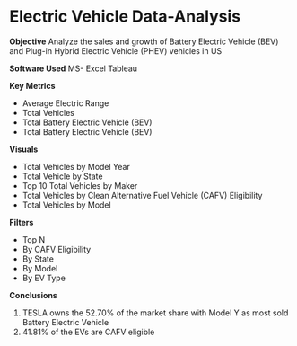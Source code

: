 # Electric Vehicle Data-Analysis
**Objective**
Analyze the sales and growth of Battery Electric Vehicle (BEV) and Plug-in Hybrid Electric Vehicle (PHEV) vehicles in US

**Software Used**
MS- Excel 
Tableau

**Key  Metrics**

- Average Electric Range
- Total Vehicles 
- Total Battery Electric Vehicle (BEV)
- Total Battery Electric Vehicle (BEV)

**Visuals**

- Total Vehicles by Model Year
- Total Vehicle by State
- Top 10 Total Vehicles by Maker
- Total Vehicles by Clean Alternative Fuel Vehicle (CAFV) Eligibility
-  Total Vehicles by Model

**Filters**

- Top N
- By CAFV Eligibility
- By State
- By Model
- By EV Type

**Conclusions**

1. TESLA owns the 52.70% of the market share with Model Y as most sold Battery Electric Vehicle
2. 41.81% of the EVs are CAFV eligible
